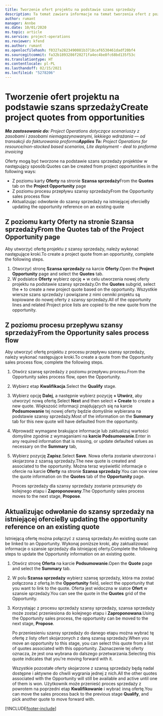 ```yaml
---
title: Tworzenie ofert projektu na podstawie szans sprzedaży
description: Ta temat zawiera informacje na temat tworzenia ofert z poziomu szans sprzedaży.
author: rumant
manager: Annbe
ms.date: 10/01/2020
ms.topic: article
ms.service: project-operations
ms.reviewer: kfend
ms.author: rumant
ms.openlocfilehash: f0327a2823490081b3718caf6530461dadf20bf4
ms.sourcegitcommit: fa32b1893286f20271fa4ec4be8fc68bd135f53c
ms.translationtype: HT
ms.contentlocale: pl-PL
ms.lasthandoff: 02/15/2021
ms.locfileid: "5278206"
---
```

# <a name="create-project-quotes-from-opportunities"></a><span data-ttu-id="a18fa-103">Tworzenie ofert projektu na podstawie szans sprzedaży</span><span class="sxs-lookup"><span data-stu-id="a18fa-103">Create project quotes from opportunities</span></span>

<span data-ttu-id="a18fa-104">_**Ma zastosowanie do:** Project Operations dotyczące scenariuszy z zasobami i zasobami niemagazynowanymi, lekkiego wdrażania — od transakcji do fakturowania proforma_</span><span class="sxs-lookup"><span data-stu-id="a18fa-104">_**Applies To:** Project Operations for resource/non-stocked based scenarios, Lite deployment - deal to proforma invoicing_</span></span>

<span data-ttu-id="a18fa-105">Oferty mogą być tworzone na podstawie szans sprzedaży projektów w następujący sposób:</span><span class="sxs-lookup"><span data-stu-id="a18fa-105">Quotes can be created from project opportunities in the following ways:</span></span>

- <span data-ttu-id="a18fa-106">Z poziomu karty **Oferty** na stronie **Szansa sprzedaży**</span><span class="sxs-lookup"><span data-stu-id="a18fa-106">From the **Quotes** tab on the **Project Opportunity** page</span></span>
- <span data-ttu-id="a18fa-107">Z poziomu procesu przepływu szansy sprzedaży</span><span class="sxs-lookup"><span data-stu-id="a18fa-107">From the Opportunity sales process flow</span></span>
- <span data-ttu-id="a18fa-108">Aktualizując odwołanie do szansy sprzedaży na istniejącej ofercie</span><span class="sxs-lookup"><span data-stu-id="a18fa-108">By updating the opportunity reference on an existing quote</span></span>

## <a name="from-the-quotes-tab-of-the-project-opportunity-page"></a><span data-ttu-id="a18fa-109">Z poziomu karty Oferty na stronie Szansa sprzedaży</span><span class="sxs-lookup"><span data-stu-id="a18fa-109">From the Quotes tab of the Project Opportunity page</span></span>

<span data-ttu-id="a18fa-110">Aby utworzyć ofertę projektu z szansy sprzedaży, należy wykonać następujące kroki.</span><span class="sxs-lookup"><span data-stu-id="a18fa-110">To create a project quote from an opportunity, complete the following steps.</span></span>

1. <span data-ttu-id="a18fa-111">Otworzyć stronę **Szansa sprzedaży** na karcie **Oferty**.</span><span class="sxs-lookup"><span data-stu-id="a18fa-111">Open the **Project Opportunity** page and select the **Quotes** tab.</span></span> 
2. <span data-ttu-id="a18fa-112">W podsiatce **Oferty** wybierz opcję **+** w celu utworzenia nowej oferty projektu na podstawie szansy sprzedaży.</span><span class="sxs-lookup"><span data-stu-id="a18fa-112">On the **Quotes** subgrid, select the **+** to create a new project quote based on the opportunity.</span></span> <span data-ttu-id="a18fa-113">Wszystkie wiersze szans sprzedaży i powiązane z nimi cenniki projektu są kopiowane do nowej oferty z szansy sprzedaży.</span><span class="sxs-lookup"><span data-stu-id="a18fa-113">All of the opportunity lines and related Project price lists are copied to the new quote from the opportunity.</span></span>

## <a name="from-the-opportunity-sales-process-flow"></a><span data-ttu-id="a18fa-114">Z poziomu procesu przepływu szansy sprzedaży</span><span class="sxs-lookup"><span data-stu-id="a18fa-114">From the Opportunity sales process flow</span></span>

<span data-ttu-id="a18fa-115">Aby utworzyć ofertę projektu z procesu przepływu szansy sprzedaży, należy wykonać następujące kroki.</span><span class="sxs-lookup"><span data-stu-id="a18fa-115">To create a quote from the Opportunity sales process flow, complete the following steps.</span></span>

1. <span data-ttu-id="a18fa-116">Otwórz szansę sprzedaży z poziomu przepływu procesu.</span><span class="sxs-lookup"><span data-stu-id="a18fa-116">From the Opportunity sales process flow, open the Opportunity.</span></span>
2. <span data-ttu-id="a18fa-117">Wybierz etap **Kwalifikacja**.</span><span class="sxs-lookup"><span data-stu-id="a18fa-117">Select the **Qualify** stage.</span></span> 
3. <span data-ttu-id="a18fa-118">Wybierz opcję **Dalej**, a następnie wybierz pozycję **+ Utwórz**, aby utworzyć nową ofertę.</span><span class="sxs-lookup"><span data-stu-id="a18fa-118">Select **Next** and then select **+ Create** to create a new quote.</span></span> <span data-ttu-id="a18fa-119">Większość informacji znajdujących się na karcie **Podsumowanie** tej nowej oferty będzie domyślnie wybierana na podstawie szansy sprzedaży.</span><span class="sxs-lookup"><span data-stu-id="a18fa-119">Most of the information on the **Summary** tab for this new quote will have defaulted from the opportunity.</span></span> 
4. <span data-ttu-id="a18fa-120">Wprowadź wymagane brakujące informacje lub zaktualizuj wartości domyślne zgodnie z wymaganiami na **karcie Podsumowanie**.</span><span class="sxs-lookup"><span data-stu-id="a18fa-120">Enter in any required information that is missing, or update defaulted values as necessary on the **Summary** tab,</span></span>
5. <span data-ttu-id="a18fa-121">Wybierz pozycję **Zapisz**.</span><span class="sxs-lookup"><span data-stu-id="a18fa-121">Select **Save**.</span></span> <span data-ttu-id="a18fa-122">Nowa oferta zostanie utworzona i skojarzona z szansą sprzedaży.</span><span class="sxs-lookup"><span data-stu-id="a18fa-122">The new quote is created and associated to the opportunity.</span></span> <span data-ttu-id="a18fa-123">Można teraz wyświetlić informacje o ofercie na karcie **Oferty** na stronie **Szansa sprzedaży**.</span><span class="sxs-lookup"><span data-stu-id="a18fa-123">You can now view the quote information on the **Quotes** tab of the **Opportunity** page.</span></span> 

   <span data-ttu-id="a18fa-124">Proces sprzedaży dla szansy sprzedaży zostanie przesunięty do kolejnego etapu i **Zaproponowany**.</span><span class="sxs-lookup"><span data-stu-id="a18fa-124">The Opportunity sales process moves to the next stage, **Propose**.</span></span>


## <a name="by-updating-the-opportunity-reference-on-an-existing-quote"></a><span data-ttu-id="a18fa-125">Aktualizując odwołanie do szansy sprzedaży na istniejącej ofercie</span><span class="sxs-lookup"><span data-stu-id="a18fa-125">By updating the opportunity reference on an existing quote</span></span>

<span data-ttu-id="a18fa-126">Istniejącą ofertę można połączyć z szansą sprzedaży.</span><span class="sxs-lookup"><span data-stu-id="a18fa-126">An existing quote can be linked to an Opportunity.</span></span> <span data-ttu-id="a18fa-127">Wykonaj poniższe kroki, aby zaktualizować informacje o szansie sprzedaży dla istniejącej oferty.</span><span class="sxs-lookup"><span data-stu-id="a18fa-127">Complete the following steps to update the Opportunity information on an existing quote.</span></span>

1. <span data-ttu-id="a18fa-128">Otwórz stronę **Oferta** na karcie **Podsumowanie**.</span><span class="sxs-lookup"><span data-stu-id="a18fa-128">Open the **Quote** page and select the **Summary** tab.</span></span>
2. <span data-ttu-id="a18fa-129">W polu **Szansa sprzedaży** wybierz szansę sprzedaży, która ma zostać połączona z ofertą.</span><span class="sxs-lookup"><span data-stu-id="a18fa-129">In the **Opportunity** field, select the opportunity that you want to link to the quote.</span></span> <span data-ttu-id="a18fa-130">Oferta jest widoczna w siatce **Ofert** w szansie sprzedaży.</span><span class="sxs-lookup"><span data-stu-id="a18fa-130">You can see the quote in the **Quotes** grid of the Opportunity.</span></span> 
3. <span data-ttu-id="a18fa-131">Korzystając z procesu sprzedaży szansy sprzedaży, szansa sprzedaży może zostać przeniesiona do kolejnego etapu i **Zaproponowana**.</span><span class="sxs-lookup"><span data-stu-id="a18fa-131">Using the Opportunity sales process, the opportunity can be moved to the next stage, **Propose**.</span></span> 

   <span data-ttu-id="a18fa-132">Po przeniesieniu szansy sprzedaży do danego etapu można wybrać tę ofertę z listy ofert skojarzonych z daną szansą sprzedaży.</span><span class="sxs-lookup"><span data-stu-id="a18fa-132">When you move an opportunity to this stage, you can select this quote from a list of quotes associated with this opportunity.</span></span> <span data-ttu-id="a18fa-133">Zaznaczenie tej oferty oznacza, że jest ona wybrana do dalszego przetwarzania.</span><span class="sxs-lookup"><span data-stu-id="a18fa-133">Selecting this quote indicates that you're moving forward with it.</span></span>

   <span data-ttu-id="a18fa-134">Wszystkie pozostałe oferty skojarzone z szansą sprzedaży będą nadal dostępne i aktywne do chwili wygrania jednej z nich.</span><span class="sxs-lookup"><span data-stu-id="a18fa-134">All the other quotes associated with the Opportunity will still be available and active until one of them is won.</span></span> <span data-ttu-id="a18fa-135">Użytkownik może przenieść proces sprzedaży z powrotem na poprzedni etap **Kwalifikowanie** i wybrać inną ofertę.</span><span class="sxs-lookup"><span data-stu-id="a18fa-135">You can move the sales process back to the previous stage **Qualify**, and pick another quote to move forward with.</span></span>


[!INCLUDE[footer-include](../includes/footer-banner.md)]
